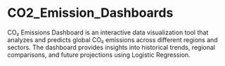 # CO2_Emission_Dashboards
CO₂ Emissions Dashboard is an interactive data visualization tool that analyzes and predicts global CO₂ emissions across different regions and sectors. The dashboard provides insights into historical trends, regional comparisons, and future projections using Logistic Regression.
